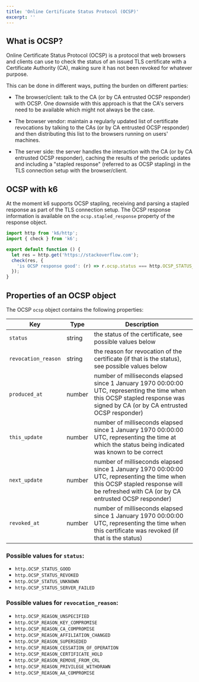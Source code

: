 ```yaml
---
title: 'Online Certificate Status Protocol (OCSP)'
excerpt: ''
---
```


## What is OCSP?

Online Certificate Status Protocol (OCSP) is a protocol that web browsers and clients can use
to check the status of an issued TLS certificate with a Certificate Authority (CA), making sure
it has not been revoked for whatever purpose.

This can be done in different ways, putting the burden on different parties:

- The browser/client: talk to the CA (or by CA entrusted OCSP responder) with OCSP. One downside
  with this approach is that the CA's servers need to be available which might not always be the case.

- The browser vendor: maintain a regularly updated list of certificate revocations by talking to
  the CAs (or by CA entrusted OCSP responder) and then distributing this list to the browsers
  running on users' machines.
- The server side: the server handles the interaction with the CA (or by CA entrusted OCSP
  responder), caching the results of the periodic updates and including a "stapled response"
  (referred to as OCSP stapling) in the TLS connection setup with the browser/client.

## OCSP with k6

At the moment k6 supports OCSP stapling, receiving and parsing a stapled response as part of
the TLS connection setup. The OCSP response information is available on the `ocsp.stapled_response`
property of the response object.

<div class="code-group" data-props='{"labels": ["OCSP stapled response properties example"], "lineNumbers": [true]}'>

```javascript
import http from 'k6/http';
import { check } from 'k6';

export default function () {
  let res = http.get('https://stackoverflow.com');
  check(res, {
    'is OCSP response good': (r) => r.ocsp.status === http.OCSP_STATUS_GOOD,
  });
}
```

</div>

## Properties of an OCSP object

The OCSP `ocsp` object contains the following properties:

| Key                 | Type   | Description                                                                                                                                                                           |
| ------------------- | ------ | ------------------------------------------------------------------------------------------------------------------------------------------------------------------------------------- |
| `status`            | string | the status of the certificate, see possible values below                                                                                                                              |
| `revocation_reason` | string | the reason for revocation of the certificate (if that is the status), see possible values below                                                                                       |
| `produced_at`       | number | number of milliseconds elapsed since 1 January 1970 00:00:00 UTC, representing the time when this OCSP stapled response was signed by CA (or by CA entrusted OCSP responder)          |
| `this_update`       | number | number of milliseconds elapsed since 1 January 1970 00:00:00 UTC, representing the time at which the status being indicated was known to be correct                                   |
| `next_update`       | number | number of milliseconds elapsed since 1 January 1970 00:00:00 UTC, representing the time when this OCSP stapled response will be refreshed with CA (or by CA entrusted OCSP responder) |
| `revoked_at`        | number | number of milliseconds elapsed since 1 January 1970 00:00:00 UTC, representing the time when this certificate was revoked (if that is the status)                                     |

### Possible values for `status`:

- `http.OCSP_STATUS_GOOD`
- `http.OCSP_STATUS_REVOKED`
- `http.OCSP_STATUS_UNKNOWN`
- `http.OCSP_STATUS_SERVER_FAILED`

### Possible values for `revocation_reason`:

- `http.OCSP_REASON_UNSPECIFIED`
- `http.OCSP_REASON_KEY_COMPROMISE`
- `http.OCSP_REASON_CA_COMPROMISE`
- `http.OCSP_REASON_AFFILIATION_CHANGED`
- `http.OCSP_REASON_SUPERSEDED`
- `http.OCSP_REASON_CESSATION_OF_OPERATION`
- `http.OCSP_REASON_CERTIFICATE_HOLD`
- `http.OCSP_REASON_REMOVE_FROM_CRL`
- `http.OCSP_REASON_PRIVILEGE_WITHDRAWN`
- `http.OCSP_REASON_AA_COMPROMISE`
